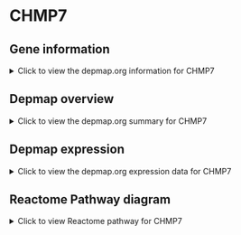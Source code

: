 <h1>CHMP7</h1>

<h2>Gene information</h2>
<details>
  <summary>Click to view the depmap.org information for CHMP7</summary>
  <iframe src="https://depmap.org/portal/gene/CHMP7?tab=about" style="border:none;width:100%;height:800px"></iframe>
</details>

<h2>Depmap overview</h2>
<details>
  <summary>Click to view the depmap.org summary for CHMP7</summary>
  <iframe src="https://depmap.org/portal/gene/CHMP7?tab=overview" style="border:none;width:100%;height:800px"></iframe>
</details>

<h2>Depmap expression</h2>
<details>
  <summary>Click to view the depmap.org expression data for CHMP7</summary>
  <iframe src="https://depmap.org/portal/gene/CHMP7?tab=characterization" style="border:none;width:100%;height:800px"></iframe>
</details>



<h2>Reactome Pathway diagram</h2>
<details>
  <summary>Click to view Reactome pathway for CHMP7</summary>
  <p>Microautophagy</p>
  <iframe src="https://reactome.org/PathwayBrowser/#/R-HSA-9615710" style="border:none;width:100%;height:800px"></iframe>
</details>



